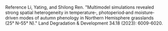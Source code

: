 Reference
Li, Yating, and Shilong Ren. "Multimodel simulations revealed strong spatial heterogeneity in temperature‐, photoperiod‐and moisture‐driven modes of autumn phenology in Northern Hemisphere grasslands (25° N–55° N)." Land Degradation & Development 34.18 (2023): 6009-6020.
